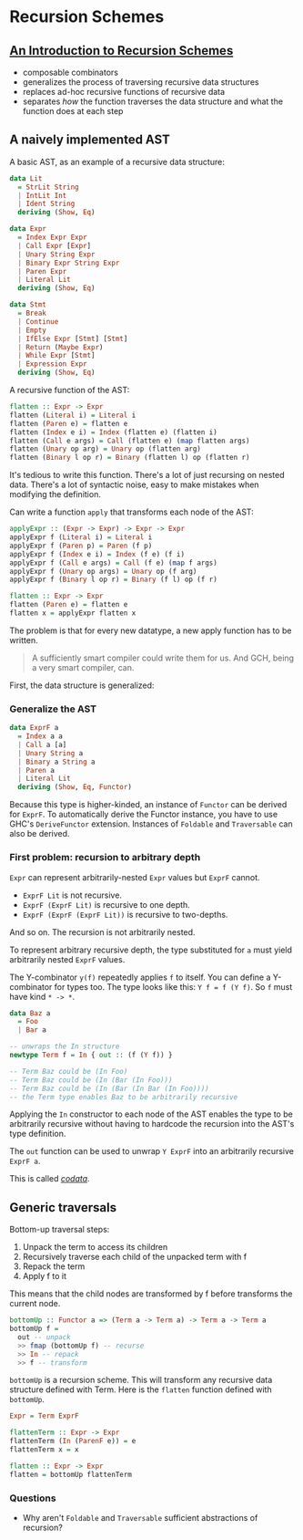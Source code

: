 # Recursion Schemes

## [An Introduction to Recursion Schemes](https://blog.sumtypeofway.com/an-introduction-to-recursion-schemes/)

- composable combinators
- generalizes the process of traversing recursive data structures
- replaces ad-hoc recursive functions of recursive data
- separates _how_ the function traverses the data structure and what the function
  does at each step

## A naively implemented AST

A basic AST, as an example of a recursive data structure:

```haskell
data Lit
  = StrLit String
  | IntLit Int
  | Ident String
  deriving (Show, Eq)

data Expr 
  = Index Expr Expr
  | Call Expr [Expr]
  | Unary String Expr
  | Binary Expr String Expr
  | Paren Expr
  | Literal Lit
  deriving (Show, Eq)

data Stmt 
  = Break
  | Continue
  | Empty
  | IfElse Expr [Stmt] [Stmt]
  | Return (Maybe Expr)
  | While Expr [Stmt]
  | Expression Expr
  deriving (Show, Eq)
```

A recursive function of the AST:

```haskell
flatten :: Expr -> Expr
flatten (Literal i) = Literal i
flatten (Paren e) = flatten e
flatten (Index e i) = Index (flatten e) (flatten i)
flatten (Call e args) = Call (flatten e) (map flatten args)
flatten (Unary op arg) = Unary op (flatten arg)
flatten (Binary l op r) = Binary (flatten l) op (flatten r)
```

It's tedious to write this function.
There's a lot of just recursing on nested data.
There's a lot of syntactic noise, easy to make mistakes when modifying the
definition.

Can write a function `apply` that transforms each node of the AST:

```haskell
applyExpr :: (Expr -> Expr) -> Expr -> Expr
applyExpr f (Literal i) = Literal i
applyExpr f (Paren p) = Paren (f p)
applyExpr f (Index e i) = Index (f e) (f i)
applyExpr f (Call e args) = Call (f e) (map f args)
applyExpr f (Unary op args) = Unary op (f arg)
applyExpr f (Binary l op r) = Binary (f l) op (f r)

flatten :: Expr -> Expr
flatten (Paren e) = flatten e
flatten x = applyExpr flatten x
```

The problem is that for every new datatype, a new apply function has to be 
written.

> A sufficiently smart compiler could write them for us. And GCH, being a very
> smart compiler, can.

First, the data structure is generalized:

### Generalize the AST

```haskell
data ExprF a 
  = Index a a
  | Call a [a]
  | Unary String a
  | Binary a String a
  | Paren a 
  | Literal Lit
  deriving (Show, Eq, Functor)
```

Because this type is higher-kinded, an instance of `Functor` can be derived for 
`ExprF`.
To automatically derive the Functor instance, you have to use GHC's `DeriveFunctor`
extension.
Instances of `Foldable` and `Traversable` can also be derived.

### First problem: recursion to arbitrary depth

`Expr` can represent arbitrarily-nested `Expr` values but `ExprF` cannot.

- `ExprF Lit` is not recursive.
- `ExprF (ExprF Lit)` is recursive to one depth.
- `ExprF (ExprF (ExprF Lit))` is recursive to two-depths.

And so on. 
The recursion is not arbitrarily nested.

To represent arbitrary recursive depth, the type substituted for `a` must yield
arbitrarily nested `ExprF` values.

The Y-combinator `y(f)` repeatedly applies `f` to itself.
You can define a Y-combinator for types too.
The type looks like this: `Y f = f (Y f)`.
So `f` must have kind `* -> *`.

```haskell
data Baz a 
  = Foo 
  | Bar a

-- unwraps the In structure
newtype Term f = In { out :: (f (Y f)) }

-- Term Baz could be (In Foo)
-- Term Baz could be (In (Bar (In Foo)))
-- Term Baz could be (In (Bar (In Bar (In Foo))))
-- the Term type enables Baz to be arbitrarily recursive
```

Applying the `In` constructor to each node of the AST enables the type to be 
arbitrarily recursive without having to hardcode the recursion into the AST's
type definition.

The `out` function can be used to unwrap `Y ExprF` into an arbitrarily recursive 
`ExprF a`.

This is called [_codata_](https://tac-tics.net/blog/data-vs-codata).

## Generic traversals

Bottom-up traversal steps:

1. Unpack the term to access its children
2. Recursively traverse each child of the unpacked term with f
3. Repack the term
4. Apply f to it

This means that the child nodes are transformed by f before transforms the 
current node.

```haskell
bottomUp :: Functor a => (Term a -> Term a) -> Term a -> Term a
bottomUp f =
  out -- unpack
  >> fmap (bottomUp f) -- recurse
  >> In -- repack
  >> f -- transform
```

`bottomUp` is a recursion scheme.
This will transform any recursive data structure defined with Term.
Here is the `flatten` function defined with `bottomUp`.

```haskell
Expr = Term ExprF

flattenTerm :: Expr -> Expr
flattenTerm (In (ParenF e)) = e
flattenTerm x = x

flatten :: Expr -> Expr
flatten = bottomUp flattenTerm
```

### Questions

- Why aren't `Foldable` and `Traversable` sufficient abstractions of recursion?
